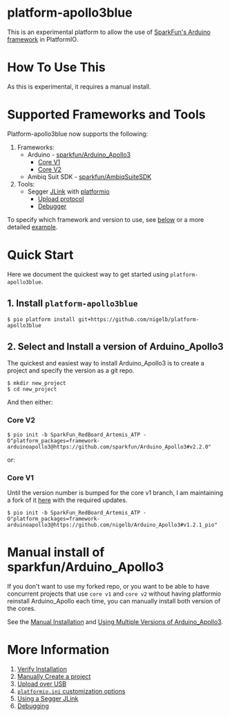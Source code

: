 # platform-apollo3blue
This is an experimental platform to allow the use of [SparkFun's Arduino framework](https://github.com/sparkfun/Arduino_Apollo3) in PlatformIO.

# How To Use This
As this is experimental, it requires a manual install.

# Supported Frameworks and Tools

Platform-apollo3blue now supports the following: 

1. Frameworks:
    * Arduino - [sparkfun/Arduino_Apollo3](https://github.com/sparkfun/Arduino_Apollo3)
        * [Core V1](https://github.com/sparkfun/Arduino_Apollo3/tree/v1)
        * [Core V2](https://github.com/sparkfun/Arduino_Apollo3)
    * Ambiq Suit SDK - [sparkfun/AmbiqSuiteSDK](https://github.com/sparkfun/AmbiqSuiteSDK.git)
2. Tools:
    * Segger [JLink](https://www.segger.com/products/debug-probes/j-link/) with [platformio](https://docs.platformio.org/en/latest/plus/debug-tools/jlink.html)
        * [Upload protocol](docs/platform-apollo3blue/UsingSeggerJLink.md#upload-firmware) 
        * [Debugger](docs/platform-apollo3blue/UsingSeggerJLink.md#debug-firmware)

To specify which framework and version to use, see [below](#specifying-the-version-of-sparkfunarduino_apollo3) or a more detailed [example](docs/platform-apollo3blue/UsingMultipleVersionsOfArduino_Apollo3.md).
    
# Quick Start
Here we document the quickest way to get started using `platform-apollo3blue`. 

## 1. Install `platform-apollo3blue`
````
$ pio platform install git+https://github.com/nigelb/platform-apollo3blue
````

## 2. Select and Install a version of Arduino_Apollo3
The quickest and easiest way to install Arduino_Apollo3 is to create a project and specify the version as a git repo.

```
$ mkdir new_project
$ cd new_project
```

And then either:
### Core V2
```
$ pio init -b SparkFun_RedBoard_Artemis_ATP -O"platform_packages=framework-arduinoapollo3@https://github.com/sparkfun/Arduino_Apollo3#v2.2.0"
```

or:
### Core V1
Until the version number is bumped for the core v1 branch, I am maintaining a fork of it [here](https://github.com/nigelb/Arduino_Apollo3) with the required updates.
```
$ pio init -b SparkFun_RedBoard_Artemis_ATP -O"platform_packages=framework-arduinoapollo3@https://github.com/nigelb/Arduino_Apollo3#v1.2.1_pio"
```

# Manual install of sparkfun/Arduino_Apollo3
If you don't want to use my forked repo, or you want to be able to have concurrent projects that use `core v1` and `core v2`
without having platformio reinstall Arduino_Apollo each time, you can manually install both version
of the cores.

See the [Manual Installation](docs/platform-apollo3blue/install/Manual.md) and [Using Multiple Versions of Arduino_Apollo3](docs/platform-apollo3blue/UsingMultipleVersionsOfArduino_Apollo3).

# More Information

1. [Verify Installation](docs/platform-apollo3blue/Install/Verify.md)
2. [Manually Create a project](docs/platform-apollo3blue/Install/Create%20a%20project.md)
3. [Upload over USB](docs/platform-apollo3blue/Install/Upload.md)
4. [`platformio.ini` customization options](docs/platform-apollo3blue/PlatformIO_ini_Options.md)
5. [Using a Segger JLink](docs/platform-apollo3blue/UsingSeggerJLink.md)
6. [Debugging](docs/platform-apollo3blue/Debug/Debugging.md)